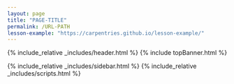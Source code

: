```yaml
---
layout: page
title: "PAGE-TITLE"
permalink: /URL-PATH
lesson-example: "https://carpentries.github.io/lesson-example/"
---
```

{% include_relative  _includes/header.html %}
{% include topBanner.html %}



{% include_relative  _includes/sidebar.html %}
{% include_relative  _includes/scripts.html %}
